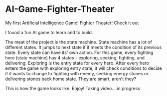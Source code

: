 # AI-Game-Fighter-Theater
My first Artificial Intelligence Game! Fighter Theater! Check it out


I found a fun AI game to learn and to build. 

The meat of the project is the state machine. State machine has a lot of different states. It jumps to next state if it meets the condition of its previous state. Every state can have its' own action. For this game, every fighting hero (state machine) has 4 states - exploring, seeking, fighting, and delivering.  Exploring is the entry state for every hero. After every hero enters the game with exploring entry state, it will check conditions to decide if it wants to change to fighting with enemy, seeking energy stones or delivering stones back home state. They are smart, aren't they?

This is how the game looks like. Enjoy!
Taking video....in progress